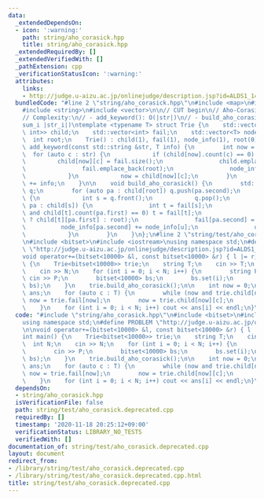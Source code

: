 ```yaml
---
data:
  _extendedDependsOn:
  - icon: ':warning:'
    path: string/aho_corasick.hpp
    title: string/aho_corasick.hpp
  _extendedRequiredBy: []
  _extendedVerifiedWith: []
  _pathExtension: cpp
  _verificationStatusIcon: ':warning:'
  attributes:
    links:
    - http://judge.u-aizu.ac.jp/onlinejudge/description.jsp?id=ALDS1_14_D
  bundledCode: "#line 2 \"string/aho_corasick.hpp\"\n#include <map>\n#include <queue>\n\
    #include <string>\n#include <vector>\n\n// CUT begin\n// Aho-Corasick algorithm\n\
    // Complexity:\n// - add_keyword(): O(|str|)\n// - build_aho_corasick(): O(\\\
    sum_i |str_i|)\ntemplate <typename T> struct Trie {\n    std::vector<std::map<char,\
    \ int>> child;\n    std::vector<int> fail;\n    std::vector<T> node_info;\n  \
    \  int root;\n    Trie() : child(1), fail(1), node_info(1), root(0) {}\n    void\
    \ add_keyword(const std::string &str, T info) {\n        int now = 0;\n      \
    \  for (auto c : str) {\n            if (child[now].count(c) == 0) {\n       \
    \         child[now][c] = fail.size();\n                child.emplace_back();\n\
    \                fail.emplace_back(root);\n                node_info.emplace_back(0);\n\
    \            }\n            now = child[now][c];\n        }\n        node_info[now]\
    \ += info;\n    }\n\n    void build_aho_corasick() {\n        std::queue<int>\
    \ q;\n        for (auto pa : child[root]) q.push(pa.second);\n        while (!q.empty())\
    \ {\n            int s = q.front();\n            q.pop();\n            for (auto\
    \ pa : child[s]) {\n                int t = fail[s];\n                while (t\
    \ and child[t].count(pa.first) == 0) t = fail[t];\n                int u = (child[t].count(pa.first)\
    \ ? child[t][pa.first] : root);\n                fail[pa.second] = u;\n      \
    \          node_info[pa.second] += node_info[u];\n                q.push(pa.second);\n\
    \            }\n        }\n    }\n};\n#line 2 \"string/test/aho_corasick.deprecated.cpp\"\
    \n#include <bitset>\n#include <iostream>\nusing namespace std;\n#define PROBLEM\
    \ \"http://judge.u-aizu.ac.jp/onlinejudge/description.jsp?id=ALDS1_14_D\"\n\n\
    void operator+=(bitset<10000> &l, const bitset<10000> &r) { l |= r; }\n\nint main()\
    \ {\n    Trie<bitset<10000>> trie;\n    string T;\n    cin >> T;\n    int N;\n\
    \    cin >> N;\n    for (int i = 0; i < N; i++) {\n        string P;\n       \
    \ cin >> P;\n        bitset<10000> bs;\n        bs.set(i);\n        trie.add_keyword(P,\
    \ bs);\n    }\n    trie.build_aho_corasick();\n\n    int now = 0;\n    bitset<10000>\
    \ ans;\n    for (auto c : T) {\n        while (now and trie.child[now][c] == 0)\
    \ now = trie.fail[now];\n        now = trie.child[now][c];\n        ans |= trie.node_info[now];\n\
    \    }\n    for (int i = 0; i < N; i++) cout << ans[i] << endl;\n}\n"
  code: "#include \"string/aho_corasick.hpp\"\n#include <bitset>\n#include <iostream>\n\
    using namespace std;\n#define PROBLEM \"http://judge.u-aizu.ac.jp/onlinejudge/description.jsp?id=ALDS1_14_D\"\
    \n\nvoid operator+=(bitset<10000> &l, const bitset<10000> &r) { l |= r; }\n\n\
    int main() {\n    Trie<bitset<10000>> trie;\n    string T;\n    cin >> T;\n  \
    \  int N;\n    cin >> N;\n    for (int i = 0; i < N; i++) {\n        string P;\n\
    \        cin >> P;\n        bitset<10000> bs;\n        bs.set(i);\n        trie.add_keyword(P,\
    \ bs);\n    }\n    trie.build_aho_corasick();\n\n    int now = 0;\n    bitset<10000>\
    \ ans;\n    for (auto c : T) {\n        while (now and trie.child[now][c] == 0)\
    \ now = trie.fail[now];\n        now = trie.child[now][c];\n        ans |= trie.node_info[now];\n\
    \    }\n    for (int i = 0; i < N; i++) cout << ans[i] << endl;\n}\n"
  dependsOn:
  - string/aho_corasick.hpp
  isVerificationFile: false
  path: string/test/aho_corasick.deprecated.cpp
  requiredBy: []
  timestamp: '2020-11-18 20:25:12+09:00'
  verificationStatus: LIBRARY_NO_TESTS
  verifiedWith: []
documentation_of: string/test/aho_corasick.deprecated.cpp
layout: document
redirect_from:
- /library/string/test/aho_corasick.deprecated.cpp
- /library/string/test/aho_corasick.deprecated.cpp.html
title: string/test/aho_corasick.deprecated.cpp
---
```

